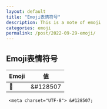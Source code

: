 ```yaml
---
layout: default
title: "Emoji表情符号"
description: This is a note of emoji
categories: emoji
permalink: /post/2022-09-29-emoji/
---
```


## Emoji表情符号
| Emoji | 值 |
| --- | --- |
| <meta charset="UTF-8"> &#128507; | &#128507 |


```
 <meta charset="UTF-8"> &#128507;
 ```

 